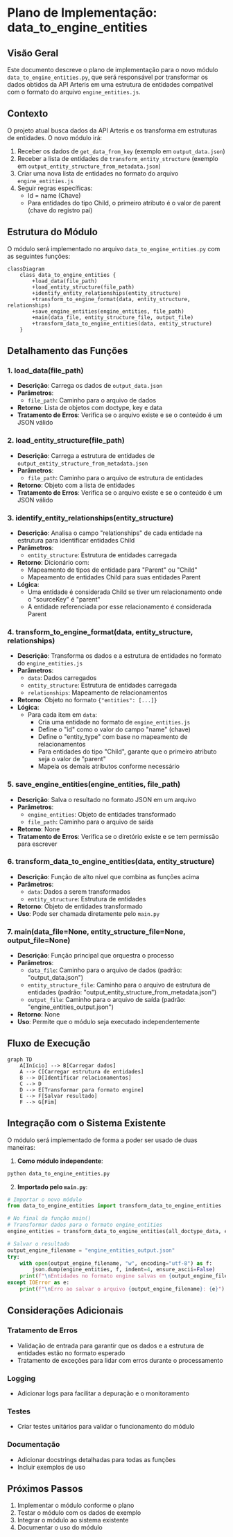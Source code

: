 # Plano de Implementação: data_to_engine_entities

## Visão Geral

Este documento descreve o plano de implementação para o novo módulo `data_to_engine_entities.py`, que será responsável por transformar os dados obtidos da API Arteris em uma estrutura de entidades compatível com o formato do arquivo `engine_entities.js`.

## Contexto

O projeto atual busca dados da API Arteris e os transforma em estruturas de entidades. O novo módulo irá:

1. Receber os dados de `get_data_from_key` (exemplo em `output_data.json`)
2. Receber a lista de entidades de `transform_entity_structure` (exemplo em `output_entity_structure_from_metadata.json`)
3. Criar uma nova lista de entidades no formato do arquivo `engine_entities.js`
4. Seguir regras específicas:
   - Id = name (Chave)
   - Para entidades do tipo Child, o primeiro atributo é o valor de parent (chave do registro pai)

## Estrutura do Módulo

O módulo será implementado no arquivo `data_to_engine_entities.py` com as seguintes funções:

```mermaid
classDiagram
    class data_to_engine_entities {
        +load_data(file_path)
        +load_entity_structure(file_path)
        +identify_entity_relationships(entity_structure)
        +transform_to_engine_format(data, entity_structure, relationships)
        +save_engine_entities(engine_entities, file_path)
        +main(data_file, entity_structure_file, output_file)
        +transform_data_to_engine_entities(data, entity_structure)
    }
```

## Detalhamento das Funções

### 1. load_data(file_path)
- **Descrição**: Carrega os dados de `output_data.json`
- **Parâmetros**:
  - `file_path`: Caminho para o arquivo de dados
- **Retorno**: Lista de objetos com doctype, key e data
- **Tratamento de Erros**: Verifica se o arquivo existe e se o conteúdo é um JSON válido

### 2. load_entity_structure(file_path)
- **Descrição**: Carrega a estrutura de entidades de `output_entity_structure_from_metadata.json`
- **Parâmetros**:
  - `file_path`: Caminho para o arquivo de estrutura de entidades
- **Retorno**: Objeto com a lista de entidades
- **Tratamento de Erros**: Verifica se o arquivo existe e se o conteúdo é um JSON válido

### 3. identify_entity_relationships(entity_structure)
- **Descrição**: Analisa o campo "relationships" de cada entidade na estrutura para identificar entidades Child
- **Parâmetros**:
  - `entity_structure`: Estrutura de entidades carregada
- **Retorno**: Dicionário com:
  - Mapeamento de tipos de entidade para "Parent" ou "Child"
  - Mapeamento de entidades Child para suas entidades Parent
- **Lógica**:
  - Uma entidade é considerada Child se tiver um relacionamento onde o "sourceKey" é "parent"
  - A entidade referenciada por esse relacionamento é considerada Parent

### 4. transform_to_engine_format(data, entity_structure, relationships)
- **Descrição**: Transforma os dados e a estrutura de entidades no formato do `engine_entities.js`
- **Parâmetros**:
  - `data`: Dados carregados
  - `entity_structure`: Estrutura de entidades carregada
  - `relationships`: Mapeamento de relacionamentos
- **Retorno**: Objeto no formato `{"entities": [...]}`
- **Lógica**:
  - Para cada item em `data`:
    - Cria uma entidade no formato de `engine_entities.js`
    - Define o "id" como o valor do campo "name" (chave)
    - Define o "entity_type" com base no mapeamento de relacionamentos
    - Para entidades do tipo "Child", garante que o primeiro atributo seja o valor de "parent"
    - Mapeia os demais atributos conforme necessário

### 5. save_engine_entities(engine_entities, file_path)
- **Descrição**: Salva o resultado no formato JSON em um arquivo
- **Parâmetros**:
  - `engine_entities`: Objeto de entidades transformado
  - `file_path`: Caminho para o arquivo de saída
- **Retorno**: None
- **Tratamento de Erros**: Verifica se o diretório existe e se tem permissão para escrever

### 6. transform_data_to_engine_entities(data, entity_structure)
- **Descrição**: Função de alto nível que combina as funções acima
- **Parâmetros**:
  - `data`: Dados a serem transformados
  - `entity_structure`: Estrutura de entidades
- **Retorno**: Objeto de entidades transformado
- **Uso**: Pode ser chamada diretamente pelo `main.py`

### 7. main(data_file=None, entity_structure_file=None, output_file=None)
- **Descrição**: Função principal que orquestra o processo
- **Parâmetros**:
  - `data_file`: Caminho para o arquivo de dados (padrão: "output_data.json")
  - `entity_structure_file`: Caminho para o arquivo de estrutura de entidades (padrão: "output_entity_structure_from_metadata.json")
  - `output_file`: Caminho para o arquivo de saída (padrão: "engine_entities_output.json")
- **Retorno**: None
- **Uso**: Permite que o módulo seja executado independentemente

## Fluxo de Execução

```mermaid
graph TD
    A[Início] --> B[Carregar dados]
    A --> C[Carregar estrutura de entidades]
    B --> D[Identificar relacionamentos]
    C --> D
    D --> E[Transformar para formato engine]
    E --> F[Salvar resultado]
    F --> G[Fim]
```

## Integração com o Sistema Existente

O módulo será implementado de forma a poder ser usado de duas maneiras:

1. **Como módulo independente**:
```bash
python data_to_engine_entities.py
```

2. **Importado pelo `main.py`**:
```python
# Importar o novo módulo
from data_to_engine_entities import transform_data_to_engine_entities

# No final da função main()
# Transformar dados para o formato engine_entities
engine_entities = transform_data_to_engine_entities(all_doctype_data, entity_structure)

# Salvar o resultado
output_engine_filename = "engine_entities_output.json"
try:
    with open(output_engine_filename, "w", encoding="utf-8") as f:
        json.dump(engine_entities, f, indent=4, ensure_ascii=False)
    print(f"\nEntidades no formato engine salvas em {output_engine_filename}")
except IOError as e:
    print(f"\nErro ao salvar o arquivo {output_engine_filename}: {e}")
```

## Considerações Adicionais

### Tratamento de Erros
- Validação de entrada para garantir que os dados e a estrutura de entidades estão no formato esperado
- Tratamento de exceções para lidar com erros durante o processamento

### Logging
- Adicionar logs para facilitar a depuração e o monitoramento

### Testes
- Criar testes unitários para validar o funcionamento do módulo

### Documentação
- Adicionar docstrings detalhadas para todas as funções
- Incluir exemplos de uso

## Próximos Passos

1. Implementar o módulo conforme o plano
2. Testar o módulo com os dados de exemplo
3. Integrar o módulo ao sistema existente
4. Documentar o uso do módulo